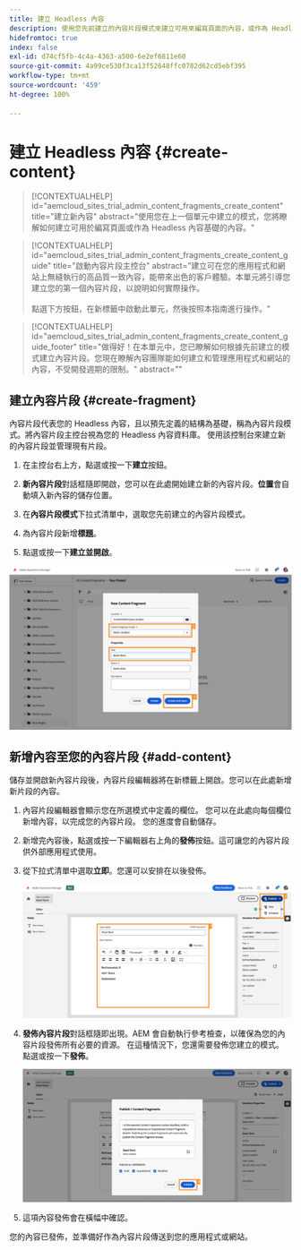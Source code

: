```yaml
---
title: 建立 Headless 內容
description: 使用您先前建立的內容片段模式來建立可用來編寫頁面的內容，或作為 Headless 內容的依據。
hidefromtoc: true
index: false
exl-id: d74cf5fb-4c4a-4363-a500-6e2ef6811e60
source-git-commit: 4a99ce530f3ca13f52648ffc0782d62cd5ebf395
workflow-type: tm+mt
source-wordcount: '459'
ht-degree: 100%

---
```



# 建立 Headless 內容 {#create-content}

>[!CONTEXTUALHELP]
>id="aemcloud_sites_trial_admin_content_fragments_create_content"
>title="建立新內容"
>abstract="使用您在上一個單元中建立的模式，您將瞭解如何建立可用於編寫頁面或作為 Headless 內容基礎的內容。"

>[!CONTEXTUALHELP]
>id="aemcloud_sites_trial_admin_content_fragments_create_content_guide"
>title="啟動內容片段主控台"
>abstract="建立可在您的應用程式和網站上無縫執行的高品質一致內容，能帶來出色的客戶體驗。本單元將引導您建立您的第一個內容片段，以說明如何實際操作。<br><br>點選下方按鈕，在新標籤中啟動此單元，然後按照本指南進行操作。"

>[!CONTEXTUALHELP]
>id="aemcloud_sites_trial_admin_content_fragments_create_content_guide_footer"
>title="做得好！在本單元中，您已瞭解如何根據先前建立的模式建立內容片段。您現在瞭解內容團隊能如何建立和管理應用程式和網站的內容，不受開發週期的限制。"
>abstract=""

## 建立內容片段 {#create-fragment}

內容片段代表您的 Headless 內容，且以預先定義的結構為基礎，稱為內容片段模式。將內容片段主控台視為您的 Headless 內容資料庫。 使用該控制台來建立新的內容片段並管理現有片段。

1. 在主控台右上方，點選或按一下&#x200B;**建立**&#x200B;按鈕。

1. **新內容片段**&#x200B;對話框隨即開啟，您可以在此處開始建立新的內容片段。**位置**&#x200B;會自動填入新內容的儲存位置。

1. 在&#x200B;**內容片段模式**&#x200B;下拉式清單中，選取您先前建立的內容片段模式。

1. 為內容片段新增&#x200B;**標題**。

1. 點選或按一下&#x200B;**建立並開啟**。

![正在建立新內容片段](assets/do-not-localize/create-content-3-4-5.png)

## 新增內容至您的內容片段 {#add-content}

儲存並開啟新內容片段後，內容片段編輯器將在新標籤上開啟。您可以在此處新增新片段的內容。

1. 內容片段編輯器會顯示您在所選模式中定義的欄位。 您可以在此處向每個欄位新增內容，以完成您的內容片段。 您的進度會自動儲存。

1. 新增完內容後，點選或按一下編輯器右上角的&#x200B;**發佈**&#x200B;按鈕。這可讓您的內容片段供外部應用程式使用。

1. 從下拉式清單中選取&#x200B;**立即**。您還可以安排在以後發佈。

   ![建立內容](assets/do-not-localize/add-content-1-2.png)

1. **發佈內容片段**&#x200B;對話框隨即出現。AEM 會自動執行參考檢查，以確保為您的內容片段發佈所有必要的資源。 在這種情況下，您還需要發佈您建立的模式。 點選或按一下&#x200B;**發佈**。

   ![發布和引用檢查](assets/do-not-localize/publish-4.png)

1. 這項內容發佈會在橫幅中確認。

您的內容已發佈，並準備好作為內容片段傳送到您的應用程式或網站。
